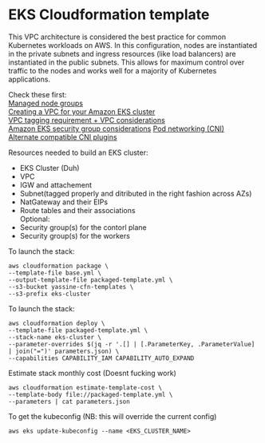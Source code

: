 # EKS Cloudformation template

This VPC architecture is considered the best practice for common Kubernetes workloads on AWS. In this configuration, nodes are instantiated in the private subnets and ingress resources (like load balancers) are instantiated in the public subnets. This allows for maximum control over traffic to the nodes and works well for a majority of Kubernetes applications.


Check these first:  
[Managed node groups](https://docs.aws.amazon.com/eks/latest/userguide/managed-node-groups.html)  
[Creating a VPC for your Amazon EKS cluster](https://docs.aws.amazon.com/eks/latest/userguide/create-public-private-vpc.html)  
[VPC tagging requirement + VPC considerations](https://docs.aws.amazon.com/eks/latest/userguide/network_reqs.html#vpc-subnet-tagging)  
[Amazon EKS security group considerations](https://docs.aws.amazon.com/eks/latest/userguide/sec-group-reqs.html)
[Pod networking (CNI)](https://docs.aws.amazon.com/eks/latest/userguide/pod-networking.html)  
[Alternate compatible CNI plugins](https://docs.aws.amazon.com/eks/latest/userguide/alternate-cni-plugins.html)

Resources needed to build an EKS cluster:  
- EKS Cluster (Duh)  
- VPC  
- IGW and attachement  
- Subnet(tagged properly and ditributed in the right fashion across AZs)  
- NatGateway and their EIPs  
- Route tables and their associations  
Optional:
- Security group(s) for the contorl plane
- Security group(s) for the workers


To launch the stack:  
```
aws cloudformation package \
--template-file base.yml \
--output-template-file packaged-template.yml \
--s3-bucket yassine-cfn-templates \
--s3-prefix eks-cluster
```

To launch the stack:  
```
aws cloudformation deploy \
--template-file packaged-template.yml \
--stack-name eks-cluster \
--parameter-overrides $(jq -r '.[] | [.ParameterKey, .ParameterValue] | join("=")' parameters.json) \
--capabilities CAPABILITY_IAM CAPABILITY_AUTO_EXPAND
```

Estimate stack monthly cost (Doesnt fucking work)
```
aws cloudformation estimate-template-cost \
--template-body file://packaged-template.yml \
--parameters | cat parameters.json
```

To get the kubeconfig (NB: this will override the current config)
```
aws eks update-kubeconfig --name <EKS_CLUSTER_NAME>
```
